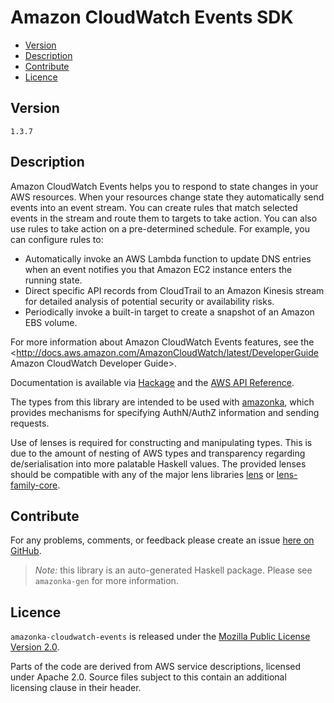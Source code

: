 # Amazon CloudWatch Events SDK

* [Version](#version)
* [Description](#description)
* [Contribute](#contribute)
* [Licence](#licence)


## Version

`1.3.7`


## Description

Amazon CloudWatch Events helps you to respond to state changes in your
AWS resources. When your resources change state they automatically send
events into an event stream. You can create rules that match selected
events in the stream and route them to targets to take action. You can
also use rules to take action on a pre-determined schedule. For example,
you can configure rules to:

-   Automatically invoke an AWS Lambda function to update DNS entries
    when an event notifies you that Amazon EC2 instance enters the
    running state.
-   Direct specific API records from CloudTrail to an Amazon Kinesis
    stream for detailed analysis of potential security or availability
    risks.
-   Periodically invoke a built-in target to create a snapshot of an
    Amazon EBS volume.

For more information about Amazon CloudWatch Events features, see the
<http://docs.aws.amazon.com/AmazonCloudWatch/latest/DeveloperGuide Amazon CloudWatch Developer Guide>.

Documentation is available via [Hackage](http://hackage.haskell.org/package/amazonka-cloudwatch-events)
and the [AWS API Reference](https://aws.amazon.com/documentation/).

The types from this library are intended to be used with [amazonka](http://hackage.haskell.org/package/amazonka),
which provides mechanisms for specifying AuthN/AuthZ information and sending requests.

Use of lenses is required for constructing and manipulating types.
This is due to the amount of nesting of AWS types and transparency regarding
de/serialisation into more palatable Haskell values.
The provided lenses should be compatible with any of the major lens libraries
[lens](http://hackage.haskell.org/package/lens) or [lens-family-core](http://hackage.haskell.org/package/lens-family-core).

## Contribute

For any problems, comments, or feedback please create an issue [here on GitHub](https://github.com/brendanhay/amazonka/issues).

> _Note:_ this library is an auto-generated Haskell package. Please see `amazonka-gen` for more information.


## Licence

`amazonka-cloudwatch-events` is released under the [Mozilla Public License Version 2.0](http://www.mozilla.org/MPL/).

Parts of the code are derived from AWS service descriptions, licensed under Apache 2.0.
Source files subject to this contain an additional licensing clause in their header.
